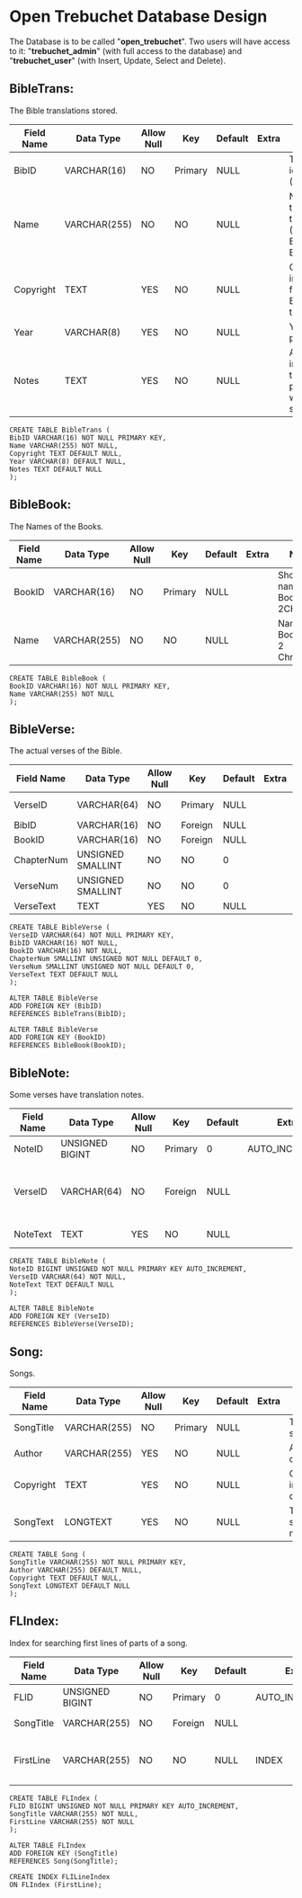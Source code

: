 # Open Trebuchet Database Design

The Database is to be called "**open_trebuchet**".  Two users will have access to it: "**trebuchet_admin**" (with full access to the database) and "**trebuchet_user**" (with Insert, Update, Select and Delete).

## BibleTrans:

The Bible translations stored.

Field Name | Data Type | Allow Null | Key | Default | Extra | Notes
---------- | --------- | ---------- | --- | ------- | ----- | -----
BibID | VARCHAR(16) | NO | Primary | NULL |   | Translation identifier (E.G. WEB)
Name | VARCHAR(255) | NO | NO | NULL |    | Name of the translation (E.G. World English Bible)
Copyright | TEXT | YES | NO | NULL |    | Copyright information for the Bible translation
Year | VARCHAR(8) | YES | NO | NULL |    | Year of publication
Notes | TEXT | YES | NO | NULL |    | Any extra information the publisher wishes to store

```mysql
CREATE TABLE BibleTrans (
BibID VARCHAR(16) NOT NULL PRIMARY KEY,
Name VARCHAR(255) NOT NULL,
Copyright TEXT DEFAULT NULL,
Year VARCHAR(8) DEFAULT NULL,
Notes TEXT DEFAULT NULL
);
```


## BibleBook:

The Names of the Books.

Field Name | Data Type | Allow Null | Key | Default | Extra | Notes
---------- | --------- | ---------- | --- | ------- | ----- | -----
BookID | VARCHAR(16) | NO | Primary | NULL |    | Short name of Book (E.G. 2CHRON)
Name | VARCHAR(255) | NO | NO | NULL |    | Name of Book (E.G. 2 Chronicles)

```mysql
CREATE TABLE BibleBook (
BookID VARCHAR(16) NOT NULL PRIMARY KEY,
Name VARCHAR(255) NOT NULL
);
```


## BibleVerse:

The actual verses of the Bible.

Field Name | Data Type | Allow Null | Key | Default | Extra | Notes
---------- | --------- | ---------- | --- | ------- | ----- | -----
VerseID | VARCHAR(64) | NO | Primary | NULL |    | Format: {BibID}{BookID}HEX({ChapterNum})HEX({VerseNum})
BibID | VARCHAR(16) | NO | Foreign | NULL |    | Links to BibleTrans
BookID | VARCHAR(16) | NO | Foreign | NULL |    | Links to BibleBook
ChapterNum | UNSIGNED SMALLINT | NO | NO | 0 |    | Chapter
VerseNum | UNSIGNED SMALLINT | NO | NO | 0 |    | Verse
VerseText | TEXT | YES | NO | NULL |    | Text of the verse

```mysql
CREATE TABLE BibleVerse (
VerseID VARCHAR(64) NOT NULL PRIMARY KEY,
BibID VARCHAR(16) NOT NULL,
BookID VARCHAR(16) NOT NULL,
ChapterNum SMALLINT UNSIGNED NOT NULL DEFAULT 0,
VerseNum SMALLINT UNSIGNED NOT NULL DEFAULT 0,
VerseText TEXT DEFAULT NULL
);

ALTER TABLE BibleVerse
ADD FOREIGN KEY (BibID)
REFERENCES BibleTrans(BibID);

ALTER TABLE BibleVerse
ADD FOREIGN KEY (BookID)
REFERENCES BibleBook(BookID);
```


## BibleNote:

Some verses have translation notes.

Field Name | Data Type | Allow Null | Key | Default | Extra | Notes
---------- | --------- | ---------- | --- | ------- | ----- | -----
NoteID | UNSIGNED BIGINT | NO | Primary | 0 | AUTO_INCREMENT | 
VerseID | VARCHAR(64) | NO | Foreign | NULL |    | Verse to which the note refers (Links to BibleVerse)
NoteText | TEXT | YES | NO | NULL |    | Text of the note

```mysql
CREATE TABLE BibleNote (
NoteID BIGINT UNSIGNED NOT NULL PRIMARY KEY AUTO_INCREMENT,
VerseID VARCHAR(64) NOT NULL,
NoteText TEXT DEFAULT NULL
);

ALTER TABLE BibleNote
ADD FOREIGN KEY (VerseID)
REFERENCES BibleVerse(VerseID);
```


## Song:

Songs.

Field Name | Data Type | Allow Null | Key | Default | Extra | Notes
---------- | --------- | ---------- | --- | ------- | ----- | -----
SongTitle | VARCHAR(255)| NO | Primary | NULL |    | Title of the song
Author | VARCHAR(255) | YES | NO | NULL |    | Author(s) of the song
Copyright | TEXT | YES | NO | NULL |    | Copyright information of the song
SongText | LONGTEXT | YES | NO | NULL |    | Text of the song with markup

```mysql
CREATE TABLE Song (
SongTitle VARCHAR(255) NOT NULL PRIMARY KEY,
Author VARCHAR(255) DEFAULT NULL,
Copyright TEXT DEFAULT NULL,
SongText LONGTEXT DEFAULT NULL
);
```


## FLIndex:

Index for searching first lines of parts of a song.

Field Name | Data Type | Allow Null | Key | Default | Extra | Notes
---------- | --------- | ---------- | --- | ------- | ----- | -----
FLID | UNSIGNED BIGINT | NO | Primary | 0 | AUTO_INCREMENT| 
SongTitle | VARCHAR(255) | NO | Foreign | NULL |    | Links to Song
FirstLine | VARCHAR(255) | NO | NO | NULL | INDEX | Searchable first line index FLILineIndex

```mysql
CREATE TABLE FLIndex (
FLID BIGINT UNSIGNED NOT NULL PRIMARY KEY AUTO_INCREMENT,
SongTitle VARCHAR(255) NOT NULL,
FirstLine VARCHAR(255) NOT NULL
);

ALTER TABLE FLIndex
ADD FOREIGN KEY (SongTitle)
REFERENCES Song(SongTitle);

CREATE INDEX FLILineIndex
ON FLIndex (FirstLine);
```
